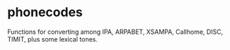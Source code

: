 # phonecodes
Functions for converting among IPA, ARPABET, XSAMPA, Callhome, DISC, TIMIT, plus some lexical tones.
